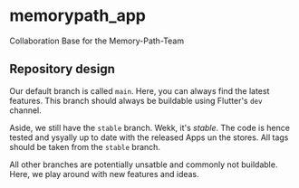 # memorypath_app
Collaboration Base for the Memory-Path-Team

## Repository design

Our default branch is called `main`. Here, you can always find the latest features. This branch should always be buildable using Flutter's `dev` channel.

Aside, we still have the `stable` branch. Wekk, it's *stable*. The code is hence tested and ysyally up to date with the released Apps un the stores. All tags should be taken from the `stable` branch.

All other branches are potentially unsatble and commonly not buildable. Here, we play around with new features and ideas.
